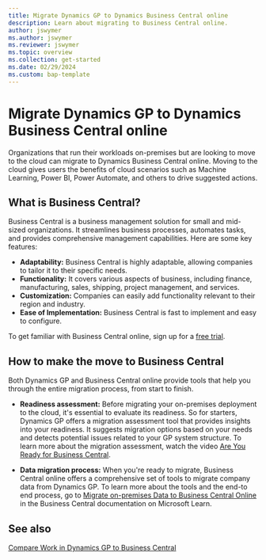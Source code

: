 ```yaml
---
title: Migrate Dynamics GP to Dynamics Business Central online
description: Learn about migrating to Business Central online.
author: jswymer
ms.author: jswymer
ms.reviewer: jswymer
ms.topic: overview 
ms.collection: get-started 
ms.date: 02/29/2024
ms.custom: bap-template 
---
```

# Migrate Dynamics GP to Dynamics Business Central online

Organizations that run their workloads on-premises but are looking to move to the cloud can migrate to Dynamics Business Central online. Moving to the cloud gives users the benefits of cloud scenarios such as Machine Learning, Power BI, Power Automate, and others to drive suggested actions.  

## What is Business Central?

Business Central is a business management solution for small and mid-sized organizations. It streamlines business processes, automates tasks, and provides comprehensive management capabilities. Here are some key features:

- **Adaptability:** Business Central is highly adaptable, allowing companies to tailor it to their specific needs.
- **Functionality:** It covers various aspects of business, including finance, manufacturing, sales, shipping, project management, and services.
- **Customization:** Companies can easily add functionality relevant to their region and industry.
- **Ease of Implementation:** Business Central is fast to implement and easy to configure.

To get familiar with Business Central online, sign up for a [free trial](/dynamics365/business-central/trial-signup).

## How to make the move to Business Central

Both Dynamics GP and Business Central online provide tools that help you through the entire migration process, from start to finish.

- **Readiness assessment:** Before migrating your on-premises deployment to the cloud, it's essential to evaluate its readiness. So for starters, Dynamics GP offers a migration assessment tool that provides insights into your readiness. It suggests migration options based on your needs and detects potential issues related to your GP system structure. To learn more about the migration assessment, watch the video [Are You Ready for Business Central](https://www.youtube.com/watch?v=r2gNgQrCgoo&list=PLcakwueIHoT9yVFOV6_BXMVeodPq3lt3o&index=15).

- **Data migration process:** When you're ready to migrate, Business Central online offers a comprehensive set of tools to migrate company data from Dynamics GP. To learn more about the tools and the end-to end process, go to [Migrate on-premises Data to Business Central Online](/dynamics365/business-central/dev-itpro/administration/migrate-gp-overview) in the Business Central documentation on Microsoft Learn.

## See also

[Compare Work in Dynamics GP to Business Central](migrate-gp-bc.md)
